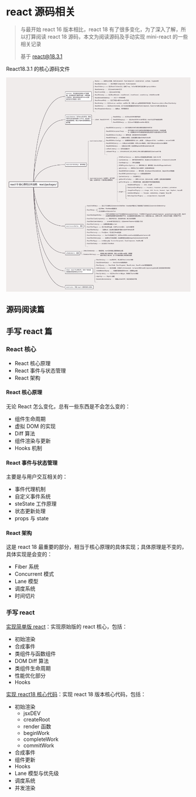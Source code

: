 # react 源码相关

>与最开始 react 16 版本相比，react 18 有了很多变化，为了深入了解，所以打算阅读 react 18 源码，本文为阅读源码及手动实现 mini-react 的一些相关记录
>
>
>
>基于 react@18.3.1



React18.3.1 的核心源码文件

![](./imgs/img1.jpg)



## 源码阅读篇





## 手写 react 篇



### React 核心

- React 核心原理
- React 事件与状态管理
- React 架构



#### React 核心原理

无论 React 怎么变化，总有一些东西是不会怎么变的：

- 组件生命周期
- 虚拟 DOM 的实现
- Diff 算法
- 组件渲染与更新
- Hooks 机制



#### React 事件与状态管理

主要是与用户交互相关的：

- 事件代理机制
- 自定义事件系统
- steState 工作原理
- 状态更新处理
- props 与 state



#### React 架构

这是 react 18 最重要的部分，相当于核心原理的具体实现；具体原理是不变的，具体实现是会变的：

- Fiber 系统
- Concurrent 模式
- Lane 模型
- 调度系统
- 时间切片



### 手写 react



[实现简单版 react](./simple-mini-react/README.md)：实现原始版的 react 核心，包括：

- 初始渲染
- 合成事件
- 类组件与函数组件
- DOM Diff 算法
- 类组件生命周期
- 性能优化部分
- Hooks



[实现 react18 核心代码](./react18-core/README.md)：实现 react 18 版本核心代码，包括：

- 初始渲染
  - jsxDEV
  - createRoot
  - render 函数
  - beginWork
  - completeWork
  - commitWork
- 合成事件
- 组件更新
- Hooks
- Lane 模型与优先级
- 调度系统
- 并发渲染

